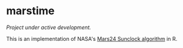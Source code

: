 # marstime

*_Project under active development._*

This is an implementation of NASA's [Mars24 Sunclock algorithm](https://www.giss.nasa.gov/tools/mars24/help/algorithm.html) in R. 